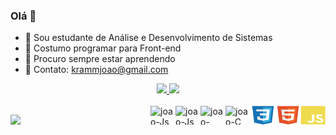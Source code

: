 ### Olá 👋

- 🔭 Sou estudante de Análise e Desenvolvimento de Sistemas
- 🌱 Costumo programar para Front-end
- 🤔 Procuro sempre estar aprendendo
- 💬 Contato: krammjoao@gmail.com

<div align="center">
  <a href="https://github.com/JoaoKramm">
  <img height="180em" src="https://github-readme-stats.vercel.app/api?username=JoaoKramm&show_icons=true&theme=dark&include_all_commits=true&count_private=true"/>
  <img height="180em" src="https://github-readme-stats.vercel.app/api/top-langs/?username=JoaoKramm&layout=compact&langs_count=7&theme=dark"/>
</div>
<div style="display: inline_block"><br>
  <img align="right" alt="joao-Js" height="30" width="40" src="https://raw.githubusercontent.com/devicons/devicon/master/icons/javascript/javascript-plain.svg">
  <img align="right" alt="joao-HTML" height="30" width="40" src="https://raw.githubusercontent.com/devicons/devicon/master/icons/html5/html5-original.svg">
  <img align="right" alt="joao-CSS" height="30" width="40" src="https://raw.githubusercontent.com/devicons/devicon/master/icons/css3/css3-original.svg">
  <img align="right" alt="joao-C" height="30" width="40" src="https://cdn.jsdelivr.net/gh/devicons/devicon/icons/c/c-original.svg">
  <img align="right" alt="joao-java" height="30" width="40" src="https://cdn.jsdelivr.net/gh/devicons/devicon/icons/java/java-original.svg">
  <img align="right" alt="joao-Js" height="30" width="40" src="https://cdn.jsdelivr.net/gh/devicons/devicon/icons/php/php-original.svg">
  <img align="right" alt="joao-Js" height="30" width="40" src="https://cdn.jsdelivr.net/gh/devicons/devicon/icons/photoshop/photoshop-line.svg">
</div>
  
<div> 
 
  <a href="https://www.linkedin.com/in/jo%C3%A3o-augusto-kramm-234684208/" target="_blank"><img src="https://img.shields.io/badge/-LinkedIn-%230077B5?style=for-the-badge&logo=linkedin&logoColor=white" target="_blank"></a> 
 
  
